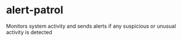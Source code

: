 # alert-patrol
Monitors system activity and sends alerts if any suspicious or unusual activity is detected
